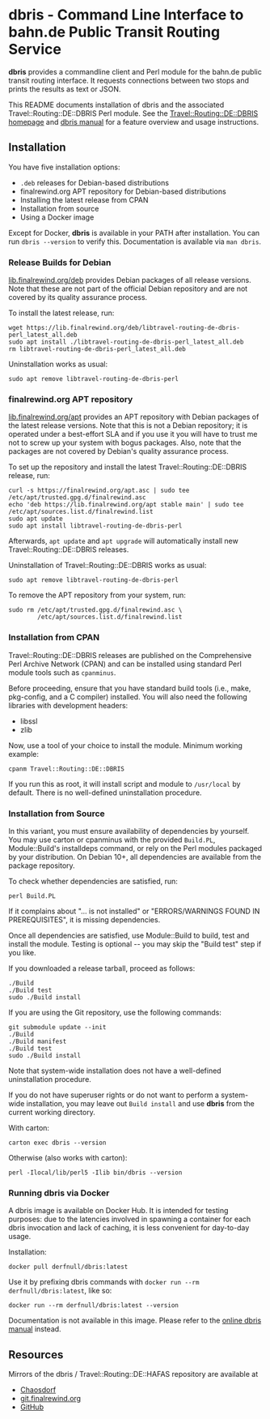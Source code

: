 # dbris - Command Line Interface to bahn.de Public Transit Routing Service

**dbris** provides a commandline client and Perl module for the bahn.de public
transit routing interface. It requests connections between two stops and prints
the results as text or JSON.

This README documents installation of dbris and the associated
Travel::Routing::DE::DBRIS Perl module.  See the [Travel::Routing::DE::DBRIS
homepage](https://finalrewind.org/projects/Travel-Routing-DE-DBRIS) and
[dbris manual](https://man.finalrewind.org/1/dbris) for a feature overview
and usage instructions.

## Installation

You have five installation options:

* `.deb` releases for Debian-based distributions
* finalrewind.org APT repository for Debian-based distributions
* Installing the latest release from CPAN
* Installation from source
* Using a Docker image

Except for Docker, __dbris__ is available in your PATH after installation.
You can run `dbris --version` to verify this. Documentation is available via
`man dbris`.

### Release Builds for Debian

[lib.finalrewind.org/deb](https://lib.finalrewind.org/deb) provides Debian
packages of all release versions. Note that these are not part of the official
Debian repository and are not covered by its quality assurance process.

To install the latest release, run:

```
wget https://lib.finalrewind.org/deb/libtravel-routing-de-dbris-perl_latest_all.deb
sudo apt install ./libtravel-routing-de-dbris-perl_latest_all.deb
rm libtravel-routing-de-dbris-perl_latest_all.deb
```

Uninstallation works as usual:

```
sudo apt remove libtravel-routing-de-dbris-perl
```

### finalrewind.org APT repository

[lib.finalrewind.org/apt](https://lib.finalrewind.org/apt) provides an APT
repository with Debian packages of the latest release versions. Note that this
is not a Debian repository; it is operated under a best-effort SLA and if you
use it you will have to trust me not to screw up your system with bogus
packages. Also, note that the packages are not covered by Debian's quality
assurance process.

To set up the repository and install the latest Travel::Routing::DE::DBRIS
release, run:

```
curl -s https://finalrewind.org/apt.asc | sudo tee /etc/apt/trusted.gpg.d/finalrewind.asc
echo 'deb https://lib.finalrewind.org/apt stable main' | sudo tee /etc/apt/sources.list.d/finalrewind.list
sudo apt update
sudo apt install libtravel-routing-de-dbris-perl
```

Afterwards, `apt update` and `apt upgrade` will automatically install new
Travel::Routing::DE::DBRIS releases.

Uninstallation of Travel::Routing::DE::DBRIS works as usual:

```
sudo apt remove libtravel-routing-de-dbris-perl
```

To remove the APT repository from your system, run:

```
sudo rm /etc/apt/trusted.gpg.d/finalrewind.asc \
        /etc/apt/sources.list.d/finalrewind.list
```

### Installation from CPAN

Travel::Routing::DE::DBRIS releases are published on the Comprehensive Perl
Archive Network (CPAN) and can be installed using standard Perl module tools
such as `cpanminus`.

Before proceeding, ensure that you have standard build tools (i.e., make,
pkg-config, and a C compiler) installed. You will also need the following
libraries with development headers:

* libssl
* zlib

Now, use a tool of your choice to install the module. Minimum working example:

```
cpanm Travel::Routing::DE::DBRIS
```

If you run this as root, it will install script and module to `/usr/local` by
default. There is no well-defined uninstallation procedure.

### Installation from Source

In this variant, you must ensure availability of dependencies by yourself.
You may use carton or cpanminus with the provided `Build.PL`, Module::Build's
installdeps command, or rely on the Perl modules packaged by your distribution.
On Debian 10+, all dependencies are available from the package repository.

To check whether dependencies are satisfied, run:

```
perl Build.PL
```

If it complains about "... is not installed" or "ERRORS/WARNINGS FOUND IN
PREREQUISITES", it is missing dependencies.

Once all dependencies are satisfied, use Module::Build to build, test and
install the module. Testing is optional -- you may skip the "Build test"
step if you like.

If you downloaded a release tarball, proceed as follows:

```
./Build
./Build test
sudo ./Build install
```

If you are using the Git repository, use the following commands:

```
git submodule update --init
./Build
./Build manifest
./Build test
sudo ./Build install
```

Note that system-wide installation does not have a well-defined uninstallation
procedure.

If you do not have superuser rights or do not want to perform a system-wide
installation, you may leave out `Build install` and use **dbris** from the
current working directory.

With carton:

```
carton exec dbris --version
```

Otherwise (also works with carton):

```
perl -Ilocal/lib/perl5 -Ilib bin/dbris --version
```

### Running dbris via Docker

A dbris image is available on Docker Hub. It is intended for testing purposes:
due to the latencies involved in spawning a container for each dbris invocation
and lack of caching, it is less convenient for day-to-day usage.

Installation:

```
docker pull derfnull/dbris:latest
```

Use it by prefixing dbris commands with `docker run --rm
derfnull/dbris:latest`, like so:

```
docker run --rm derfnull/dbris:latest --version
```

Documentation is not available in this image. Please refer to the
[online dbris manual](https://man.finalrewind.org/1/dbris/) instead.

## Resources

Mirrors of the dbris / Travel::Routing::DE::HAFAS repository are available at

* [Chaosdorf](https://chaosdorf.de/git/derf/travel-routing-de-hafas)
* [git.finalrewind.org](https://git.finalrewind.org/Travel-Routing-DE-HAFAS/)
* [GitHub](https://github.com/derf/travel-routing-de-hafas)
